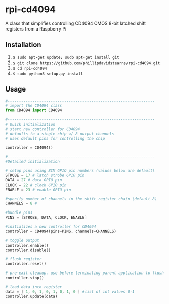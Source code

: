 # rpi-cd4094

A class that simplifies controlling CD4094 CMOS 8-bit latched shift registers from a Raspberry Pi

## Installation

1. `$ sudo apt-get update; sudo apt-get install git`
1. `$ git clone https://github.com/phillipdavidstearns/rpi-cd4094.git`
1. `$ cd rpi-cd4094`
1. `$ sudo python3 setup.py install`

## Usage

```python
#-----------------------------------------------------------------
# import the CD4094 class
from CD4094 import CD4094

#-----------------------------------------------------------------
# Quick initialization
# start new controller for CD4094
# defaults to a single chip w/ 8 output channels
# uses default pins for controlling the chip

controller = CD4094()

#-----------------------------------------------------------------
#Detailed initialization

# setup pins using BCM GPIO pin numbers (values below are default)
STROBE = 17 # latch strobe GPIO pin
DATA = 27 # data GPIO pin
CLOCK = 22 # clock GPIO pin
ENABLE = 23 # enable GPIO pin

#specify number of channels in the shift register chain (default 8)
CHANNELS = 8 # 

#bundle pins
PINS = [STROBE, DATA, CLOCK, ENABLE]

#initializes a new controller for CD4094
controller = CD4094(pins=PINS, channels=CHANNELS)

# toggle output
controller.enable()
controller.disable()

# flush register
controller.reset()

# pre-exit cleanup. use before terminating parent application to flush output
controller.stop()

# load data into register
data = [ 1, 0, 1, 0, 1, 0, 1, 0 ] #list of int values 0-1
controller.update(data)
```
